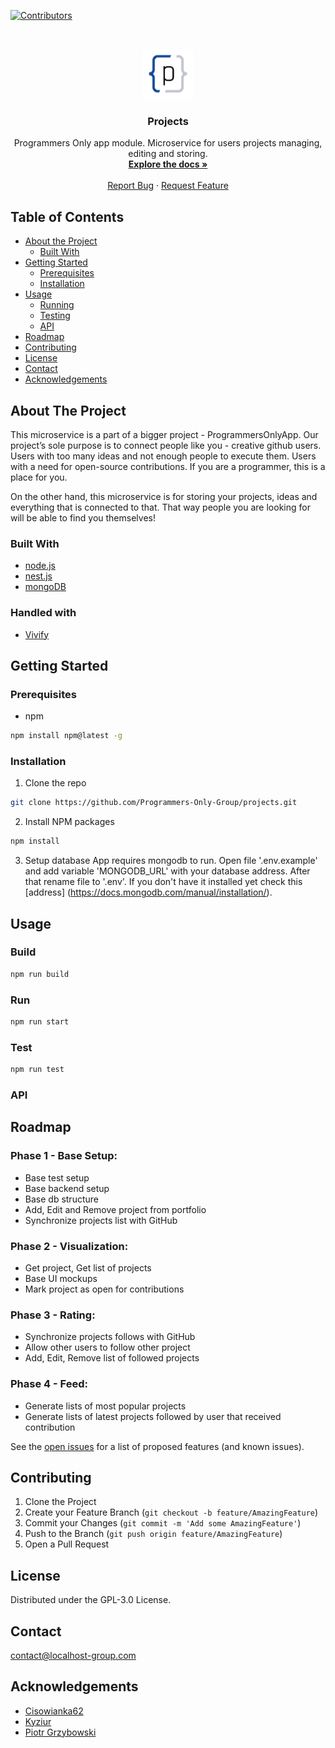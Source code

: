 <!-- PROJECT SHIELDS -->
<!--
*** I'm using markdown "reference style" links for readability.
*** Reference links are enclosed in brackets [ ] instead of parentheses ( ).
*** See the bottom of this document for the declaration of the reference variables
*** for contributors-url, forks-url, etc. This is an optional, concise syntax you may use.
*** https://www.markdownguide.org/basic-syntax/#reference-style-links
*** 
*** TODO PSTA: ADD MORE DYNAMIC SHIELDS THAT MAKES SENSE
-->
[![Contributors][contributors-shield]][contributors-url]


<!-- PROJECT LOGO -->
<br />
<p align="center">
  <a href="https://github.com/Programmers-Only-Group/projects">
    <img src="images/logo.png" alt="Logo" width="80" height="80">
  </a>

  <h3 align="center">Projects</h3>

  <p align="center">
    Programmers Only app module. Microservice for users projects managing, editing and storing.
    <br />
    <a href="#"><strong>Explore the docs »</strong></a>
    <br />
    <br />
    <a href="https://github.com/Programmers-Only-Group/projects/issues">Report Bug</a>
    ·
    <a href="https://github.com/Programmers-Only-Group/projects/issues">Request Feature</a>
  </p>
</p>


<!-- TABLE OF CONTENTS -->
## Table of Contents

* [About the Project](#about-the-project)
  * [Built With](#built-with)
* [Getting Started](#getting-started)
  * [Prerequisites](#prerequisites)
  * [Installation](#installation)
* [Usage](#usage)
  * [Running](#run)
  * [Testing](#test)
  * [API](#api)
* [Roadmap](#roadmap)
* [Contributing](#contributing)
* [License](#license)
* [Contact](#contact)
* [Acknowledgements](#acknowledgements)


<!-- ABOUT THE PROJECT -->
## About The Project

This microservice is a part of a bigger project - ProgrammersOnlyApp. Our project’s sole purpose is to connect people like you - creative github users. Users with too many ideas and not enough people to execute them. Users with a need for open-source contributions. If you are a programmer, this is a place for you. 

On the other hand, this microservice is for storing your projects, ideas and everything that is connected to that. That way people you are looking for will be able to find you themselves!
    
### Built With

* [node.js](https://nodejs.org/dist/v12.18.3/)
* [nest.js](https://docs.nestjs.com/)
* [mongoDB](https://www.mongodb.com/try/download/compass?tck=docs_compass)

### Handled with

* [Vivify](https://www.vivifyscrum.com/)

<!-- GETTING STARTED -->
## Getting Started

### Prerequisites

* npm
```sh
npm install npm@latest -g
```

### Installation
 
1. Clone the repo
```sh
git clone https://github.com/Programmers-Only-Group/projects.git
```
2. Install NPM packages
```sh
npm install
```
3. Setup database
App requires mongodb to run. Open file '.env.example' and add variable 'MONGODB_URL' with your database address. After that rename file to '.env'.
If you don't have it installed yet check this [address] (https://docs.mongodb.com/manual/installation/).

<!-- USAGE EXAMPLES -->
## Usage

### Build
```sh
npm run build
```

### Run
```sh
npm run start
```
### Test
```sh
npm run test
```
### API


<!-- ROADMAP -->
## Roadmap

### Phase 1 - Base Setup:
* Base test setup
* Base backend setup
* Base db structure
* Add, Edit and Remove project from portfolio
* Synchronize projects list with GitHub

### Phase 2 - Visualization:
* Get project, Get list of projects
* Base UI mockups
* Mark project as open for contributions

### Phase 3 - Rating:
* Synchronize projects follows with GitHub
* Allow other users to follow other project
* Add, Edit, Remove list of followed projects

### Phase 4 - Feed:
* Generate lists of most popular projects
* Generate lists of latest projects followed by user that received contribution

See the [open issues](https://github.com/Programmers-Only-Group/projects/issues) for a list of proposed features (and known issues).



<!-- CONTRIBUTING -->
## Contributing

1. Clone the Project
2. Create your Feature Branch (`git checkout -b feature/AmazingFeature`)
3. Commit your Changes (`git commit -m 'Add some AmazingFeature'`)
4. Push to the Branch (`git push origin feature/AmazingFeature`)
5. Open a Pull Request



<!-- LICENSE -->
## License

Distributed under the GPL-3.0 License.



<!-- CONTACT -->
## Contact

contact@localhost-group.com

<!-- ACKNOWLEDGEMENTS -->
## Acknowledgements

* [Cisowianka62](https://github.com/cisowianka62)
* [Kyziur](https://github.com/kyziur)
* [Piotr Grzybowski](https://github.com/Piotr-Grzybowski)

<!-- MARKDOWN LINKS & IMAGES -->
<!-- https://www.markdownguide.org/basic-syntax/#reference-style-links -->
[contributors-shield]: https://img.shields.io/badge/contributions-welcome-brightgreen.svg?style=flat
[contributors-url]: https://github.com/Programmers-Only-Group/projects#contributing
[forks-shield]: http://inch-ci.org/github/Programmers-Only-Group/projects.svg?branch=master&style=shields
[forks-url]: http://inch-ci.org/github/Programmers-Only-Group/projects
[issues-shield]: https://img.shields.io/github/issues/othneildrew/Best-README-Template.svg?style=flat
[issues-url]: https://github.com/Programmers-Only-Group/projects/issues
[license-shield]: https://img.shields.io/github/license/othneildrew/Best-README-Template.svg?style=flat
[license-url]: https://github.com/Programmers-Only-Group/projects/issues

[product-screenshot]: images/localhost_logo.png
